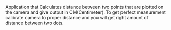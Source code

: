 Application that Calculates distance between two points that are plotted on the camera and give output in CM(Centimeter).
To get perfect measurement calibrate camera to proper distance and you will get right amount of distance between two dots.
